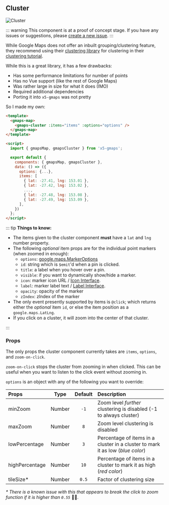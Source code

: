 ## Cluster

![Cluster](/img/readme-cluster.png)

::: warning
This component is at a proof of concept stage. If you have any issues or suggestions, please [create a new issue](https://github.com/xon52/x5-gmaps/issues).
:::

While Google Maps does not offer an inbuilt grouping/clustering feature, they recommend using their [clustering library](https://github.com/googlemaps/js-markerclustererplus) for clustering in their [clustering tutorial](https://developers.google.com/maps/documentation/javascript/marker-clustering).

While this is a great library, it has a few drawbacks:

- Has some performance limitations for number of points
- Has no Vue support (like the rest of Google Maps)
- Was rather large in size for what it does (IMO)
- Required additional dependencies
- Porting it into `x5-gmaps` was not pretty

So I made my own:

```html
<template>
  <gmaps-map>
    <gmaps-cluster :items="items" :options="options" />
  </gmaps-map>
</template>

<script>
  import { gmapsMap, gmapsCluster } from 'x5-gmaps';

  export default {
    components: { gmapsMap, gmapsCluster },
    data: () => ({
      options: {...},
      items: [
        { lat: -27.41, lng: 153.01 },
        { lat: -27.42, lng: 153.02 },
        ...,
        { lat: -27.48, lng: 153.08 },
        { lat: -27.49, lng: 153.09 },
      ],
    })
  };
</script>
```

::: tip
**Things to know:**

- The items given to the cluster component **must** have a `lat` and `lng` number property.
- The following _optional_ item props are for the individual point markers (when zoomed in enough):
  - `options`: [google.maps.MarkerOptions](https://developers.google.com/maps/documentation/javascript/reference/marker#MarkerOptions)
  - `id`: string which is `$emit`'d when a pin is clicked.
  - `title`: a label when you hover over a pin.
  - `visible`: if you want to dynamically show/hide a marker.
  - `icon`: marker icon URL / [Icon Interface](https://developers.google.com/maps/documentation/javascript/reference/marker#Icon).
  - `label`: marker label text / [Label Interface](https://developers.google.com/maps/documentation/javascript/reference/marker#MarkerLabel).
  - `opacity`: opacity of the marker
  - `zIndex`: zIndex of the marker
- The only event presently supported by items is `@click`; which returns either the _optional_ item `id`, or else the item position as a `google.maps.LatLng`.
- If you click on a cluster, it will zoom into the center of that cluster.

:::

### Props

The only props the cluster component currently takes are `items`, `options`, and `zoom-on-click`.

`zoom-on-click` stops the cluster from zooming in when clicked. This can be useful when you want to listen to the click event without zooming in.

`options` is an object with any of the following you want to override:

| Props          |  Type  | Default | Description                                                                    |
| :------------- | :----: | :-----: | :----------------------------------------------------------------------------- |
| minZoom        | Number |  `-1`   | Zoom level _further_ clustering is disabled (-1 to always cluster)             |
| maxZoom        | Number |   `8`   | Zoom level clustering is disabled                                              |
| lowPercentage  | Number |   `3`   | Percentage of items in a cluster in a cluster to mark it as low (_blue color_) |
| highPercentage | Number |  `10`   | Percentage of items in a cluster to mark it as high (_red color_)              |
| tileSize\*     | Number |  `0.5`  | Factor of clustering size                                                      |

_\* There is a known issue with this that appears to break the click to zoom function if it is higher than `0.55`_ 🤷‍♂️.
